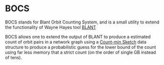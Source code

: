 # BOCS
BOCS stands for Blant Orbit Counting System, and is a small utility to extend the functionality of Wayne Hayes tool [BLANT](https://github.com/waynebhayes/BLANT)

BOCS allows one to extend the output of BLANT to produce a estimated count of orbit pairs in a network graph using a 
[Count-min Sketch](https://en.wikipedia.org/wiki/Count%E2%80%93min_sketch) data structure to produce a probabilistic
guess for the lower bound of the count using far less memory that a strict count (on the order of single GB instead of tens).
